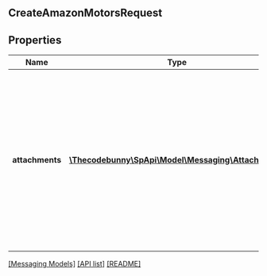 ## CreateAmazonMotorsRequest

## Properties

Name | Type | Description | Notes
------------ | ------------- | ------------- | -------------
**attachments** | [**\Thecodebunny\SpApi\Model\Messaging\Attachment[]**](Attachment.md) | Attachments to include in the message to the buyer. If any text is included in the attachment, the text must be written in the buyer&#39;s language of preference, which can be retrieved from the GetAttributes operation. | [optional]

[[Messaging Models]](../) [[API list]](../../Api) [[README]](../../../README.md)
